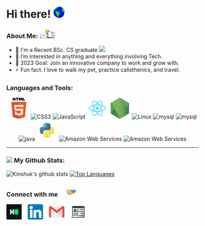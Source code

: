 # Hi there! [<img alt="Earth" width="30px" src="https://github.com/Kinshuk3/Kinshuk3/blob/main/assets/Earth.gif" />][Earth]
###  About Me: [<img src="https://github.com/Kinshuk3/Kinshuk3/blob/main/assets/Designer.gif" width="40px" />][Dev]

- 🏦 I'm a Recent BSc. CS graduate <img src="https://media.giphy.com/media/WUlplcMpOCEmTGBtBW/giphy.gif" width="30">
- 👀 I’m interested in anything and everything involving Tech.
- 🥅 2023 Goal: Join an innovative company to work and grow with.
- ⚡ Fun fact: I love to walk my pet, practice calisthenics, and travel.

### Languages and Tools:
<p align="center">
        <img alt="HTML5" width="55px" src="https://raw.githubusercontent.com/github/explore/80688e429a7d4ef2fca1e82350fe8e3517d3494d/topics/html/html.png" />
        <img alt="CSS3" width="55px" src="https://www.vectorlogo.zone/logos/netlifyapp_watercss/netlifyapp_watercss-ar21.svg" />
        <img alt="JavaScript" width="55px" src="https://www.vectorlogo.zone/logos/javascript/javascript-icon.svg" />
        <img alt="React" width="55px" src="https://raw.githubusercontent.com/github/explore/80688e429a7d4ef2fca1e82350fe8e3517d3494d/topics/react/react.png" />
        <img alt="Node.js" width="55px" src="https://raw.githubusercontent.com/github/explore/80688e429a7d4ef2fca1e82350fe8e3517d3494d/topics/nodejs/nodejs.png" />
        <img alt="Linux" width="55" height="55" src="https://www.vectorlogo.zone/logos/linux/linux-icon.svg" /> 
        <img src="https://www.vectorlogo.zone/logos/mysql/mysql-ar21.svg" alt="mysql" width="110" height="75"/> 
        <img src="https://www.vectorlogo.zone/logos/mongodb/mongodb-icon.svg" alt="mysql" width="50" height="75"/> 
        <img src="https://www.vectorlogo.zone/logos/java/java-icon.svg" alt="java" width="55" height="55"/> 
        <img alt="Python" width="55px" src="https://raw.githubusercontent.com/github/explore/80688e429a7d4ef2fca1e82350fe8e3517d3494d/topics/python/python.png" />        
        <img alt="Amazon Web Services" height="50px"width="55px" src="https://www.vectorlogo.zone/logos/microsoft/microsoft-icon.svg" />   
        <img alt="Amazon Web Services" height="50px" width="55px" src="https://www.vectorlogo.zone/logos/amazon_aws/amazon_aws-icon.svg" />   
</p>

---

### <img src='https://media1.giphy.com/media/du3J3cXyzhj75IOgvA/giphy.gif?cid=ecf05e47x2g034i9pzwtzzsd3xgg2w9nr94t4tflbbgo3008&rid=giphy.gif' width='25px'> My Github Stats:
![Kinshuk's github stats](https://github-readme-stats.vercel.app/api?username=Kinshuk3&show_icons=true&title_color=ffc857&icon_color=8ac926&text_color=daf7dc&bg_color=151515&hide=["stars"])
[![Top Languages](https://github-readme-stats.vercel.app/api/top-langs/?username=Kinshuk3&layout=compact&text_color=daf7dc&bg_color=151515)](https://github.com/anuraghazra/github-readme-stats)

### Connect with me [<img alt="Handshake" title="Handshake" width="60px" src="https://github.com/Kinshuk3/Kinshuk3/blob/main/assets/Handshake.gif" />][Handshake]

[<img alt="HackerRank" title="HackerRank" width="40px" src="https://github.com/Kinshuk3/Kinshuk3/blob/main/assets/HackerRank.svg" />][website]
&nbsp;&nbsp;
[<img alt="Linkedin" width="40px" title="LinkedIn" src="https://github.com/Kinshuk3/Kinshuk3/blob/main/assets/Linkedin.svg" />][linkedin]
&nbsp;&nbsp;
[<img alt="Gmail" title="Gmail" width="40px" src="https://github.com/Kinshuk3/Kinshuk3/blob/main/assets/Gmail.svg" />][Gmail]
&nbsp;&nbsp;
[<img alt="Portfolio" title="Website" width="40px" src="https://github.com/Kinshuk3/Kinshuk3/blob/main/assets/portfolio.png" />][Portfolio]

[website]: https://www.hackerrank.com/kinshukchadha
[linkedin]: https://www.linkedin.com/in/kinshuk-chadha-03/
[Gmail]: mailto:kinshukchadha@gmail.com
[Portfolio]: https://kinshukchadha.net/
[Handshake]: https://github.com/Kinshuk3/Kinshuk3/blob/main/assets/Handshake.gif
[Earth]: https://github.com/Kinshuk3/Kinshuk3/blob/main/assets/Earth.gif
[Dev]: https://github.com/Kinshuk3/Kinshuk3/blob/main/assets/Designer.gif
